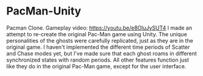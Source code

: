 # PacMan-Unity
Pacman Clone. Gameplay video: https://youtu.be/e8OluJySUT4
I made an attempt to re-create the original Pac-Man game using Unity. The unique personalities of the ghosts were carefully replicated, just as they are in the original game. I haven't implemented the different time periods of Scatter and Chase modes yet, but I've made sure that each ghost roams in different synchronized states with random periods. All other features function just like they do in the original Pac-Man game, except for the user interface.
